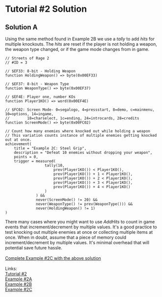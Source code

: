 # Tutorial #2 Solution
## Solution A
Using the same method found in Example 2B we use a *tally* to add *hits* for multiple knockouts. The *hits* are reset if the player is not holding a weapon, the weapon type changed, or if the game mode changes from in game.
```
// Streets of Rage 2
// #ID = 3

// $EF33: 8-bit - Holding Weapon
function HoldingWeapon() => byte(0x00EF33)

// $EF37: 8-bit - Weapon Type
function WeaponType() => byte(0x00EF37)

// $EF4E: Player one, number KOs
function Player1KO() => word(0x00EF4E)

// $FC02: Screen Mode- 0=segalogo, 4=pressstart, 8=demo, c=mainmenu, 10=options, 14=ingame, 
//        18=charselect, 1c=ending, 24=introcards, 28=credits
function ScreenMode() => byte(0x00FC02)

// Count how many enemies where knocked out while holding a weapon
// This variation counts instance of multiple enemies getting knocked out at once.
achievement(
    title = "Example 2C: Steel Grip",
    description = "Defeat 10 enemies without dropping your weapon",
    points = 0,
    trigger = measured(
                  tally(10, 
                      prev(Player1KO()) < Player1KO(),
                      prev(Player1KO()) + 1 < Player1KO(),
                      prev(Player1KO()) + 2 < Player1KO(),
                      prev(Player1KO()) + 3 < Player1KO(),
                      prev(Player1KO()) + 4 < Player1KO()
                  )
              ) &&
              never(ScreenMode() != 20) &&
              never(WeaponType() != prev(WeaponType())) &&
              never(HoldingWeapon() != 1)
)
```
There many cases where you might want to use *AddHits* to count in game events that increment/decrement by multiple values. It's a good practice to test knocking out multiple enemies at once or collecting multiple items at once.  When in doubt, assume that a piece of memory could increment/decrement by multiple values.  It's minimal overhead that will potential save future hassle.<br>
<br>
[Complete Example #2C with the above solution](Example_02C_Streets_of_Rage_2_Solution.rascript)<br>
<br>
Links:<br>
[Tutorial #2](../readme.md)<br>
[Example #2A](../Example_2A.md)<br>
[Example #2B](../Example_2B.md)<br>
[Example #2C](../Example_2C.md)